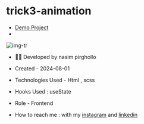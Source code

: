 # trick3-animation

- [Demo Project](https://nasim1380p.github.io/trick3-animation/)
- 
![img-tr](https://github.com/Nasim1380p/trick1-transform/assets/155636802/5fa97052-82cb-41fd-8290-0686ff420485)



- 👩‍🎓 Developed by nasim pirghollo

- Created - 2024-08-01

- Technologies Used - Html , scss  

- Hooks Used : useState 

- Role - Frontend

- How to reach me : with my [instagram](https://www.instagram.com/nasim-pirghollo-web) and [linkedin](https://www.linkedin.com/in/nasim-pirghollo-a783952a9/)
